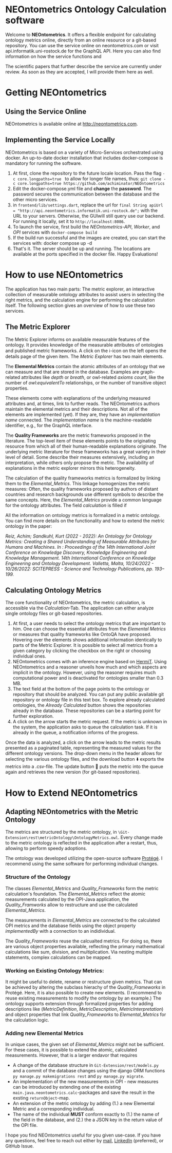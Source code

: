 
# NEOntometrics Ontology Calculation software

Welcome to **NEOntometrics**. It offers a flexible endpoint for calculating ontology metrics online, directly from an online resource or a git-based repository. You can use the service online on neontometrics.com or visit api.informatik.uni-rostock.de for the GraphQL API. Here you can also find information on how the service functions and

The scientific papers that further describe the service are currently under review. As soon as they are accepted, I will provide them here as well.

# Getting NEOntometrics

## Using the Service Online

NEOntometrics is available online at http://neontometrics.com.

## Implementing the Service Locally

NEOntometrics is based on a variety of Micro-Services orchestrated using docker. An up-to-date docker installation that includes docker-compose is mandatory for running the software.

1.  At first, clone the repository to the future locale location. Pass the flag `-c core.longpaths=true ` to allow for longer file names, thus:
 `git clone -c core.longpaths=true https://github.com/achiminator/NEOntometrics`
2.  Edit the docker-compose.yml file and **change** the **password**. The password secures the communication between the database and the other micro services.
3.  in `frontend/lib/settings.dart`, replace the url for `final String apiUrl = "http://api.neontometrics.informatik.uni-rostock.de";` with the URL to your servers. Otherwise, the GUIwill still query use our backend. For running it locally, set it to `http://localhost:8086`.
4.  To launch the service, first build the _NEOntometrics-API_, _Worker_, and _OPI_ services with `docker-compose build`
5.  If the build run successful and the images are created, you can start the services with: docker compose up -d
6.  That's it. The server should be up and running. The locations are available at the ports specified in the docker file. Happy Evaluations!

  

# How to use NEOntometrics

The application has two main parts: The metric explorer, an interactive collection of measurable ontology attributes to assist users in selecting the right metrics, and the calculation engine for performing the calculation itself. The following section gives an overview of how to use these two services.

## The Metric Explorer

The Metric Explorer informs on available measurable features of the ontology. It provides knowledge of the measurable attributes of ontologies and published metric frameworks. A click on the ℹ️-icon on the left opens the details page of the given item. The _Metric Explorer_ has two main elements.

The **Elemental Metrics** contain the atomic attributes of an ontology that we can measure and that are stored in the database. Examples are graph-related attributes like _depth_ or _breath_, or owl-related _axioms count_, like the number of _owl:equivalentTo_ relationships, or the number of transitive object properties.

These elements come with explanations of the underlying measured attributes and, at times, link to further reads. The NEOntometrics authors maintain the elemental metrics and their descriptions. Not all of the elements are implemented (yet). If they are, they have an _implementation name_ connected. The _implementation name_ is the machine-readable identifier, e.g., for the GraphQL interface.

The **Quality Frameworks** are the metric frameworks proposed in the literature. The top-level item of these elements points to the originating resource from which all of their human-readable explanations originate. The underlying metric literature for these frameworks has a great variety in their level of detail. Some describe their measures extensively, including an interpretation, while others only propose the metric. The availability of explanations in the metric explorer mirrors this heterogeneity.

The calculation of the quality frameworks metrics is formalized by linking them to the _Elemental_Metrics_. This linkage homogenizes the metric measures: Often, the quality frameworks proposed by authors of distant countries and research backgrounds use different symbols to describe the same concepts. Here, the _Elemental_Metrics_ provide a common language for the ontology attributes. The field _calculation_ is filled if

All the information on ontology metrics is formalized in a metric ontology. You can find more details on the functionality and how to extend the metric ontology in the paper:

_Reiz, Achim; Sandkuhl, Kurt (2022 - 2022): An Ontology for Ontology Metrics: Creating a Shared Understanding of Measurable Attributes for Humans and Machines. In : Proceedings of the 14th International Joint Conference on Knowledge Discovery, Knowledge Engineering and Knowledge Management. 14th International Conference on Knowledge Engineering and Ontology Development. Valletta, Malta, 10/24/2022 - 10/26/2022: SCITEPRESS - Science and Technology Publications, pp. 193–199._

  

## Calculating Ontology Metrics

The core functionality of NEOntometrics, the metric calculation, is accessible via the _Calculation_-Tab. The application can either analyze single ontology files or git-based repositories.

1.  At first, a user needs to select the ontology metrics that are important to him. One can choose the essential attributes from the _Elemental Metrics_ or measures that quality frameworks like OntoQA have proposed. Hovering over the elements shows additional information identically to parts of the Metric Explorer. It is possible to select all metrics from a given category by clicking the checkbox on the right or choosing individual ones.
2.  NEOntometrics comes with an inference engine based on [HermiT](http://www.hermit-reasoner.com/). Using NEOntometrics and a reasoner unveils how much and which aspects are implicit in the ontology. However, using the reasoner requires much computational power and is deactivated for ontologies smaller than 0.3 MB.
3.  The text field at the bottom of the page points to the ontology or repository that should be analyzed. You can put any public available git repository or ontology file in this text box. To explore already calculated ontologies, the _Already Calculated_ button shows the repositories already in the database. These repositories can be a starting point for further exploration.
4.  A click on the arrow starts the metric request. If the metric is unknown in the system, the application asks to queue the calculation task. If it is already in the queue, a notification informs of the progress.

Once the data is analyzed, a click on the arrow leads to the metric results presented as a paginated table, representing the measured values for the different ontology versions. The drop-down menu in the header allows for selecting the various ontology files, and the download button ⬇️ exports the metrics into a .csv-file. The update button 🔂 puts the metric into the queue again and retrieves the new version (for git-based repositories).

# How to Extend NEOntometrics

## Adapting NEOntometrics with the Metric Ontology
The metrics are structured by the metric ontology, in `\Git-Extension\rest\metricOntology\OntologyMetrics.owl`. Every change made to the metric ontology is reflected in the application after a restart, thus, allowing to perform speedy adoptions.

The ontology was developed utilizing the open-source software [Protégé](https://protege.stanford.edu/). I recommend using the same software for performing individual changes. 

### Structure of the Ontology
The classes _Elemental_Metrics_ and _Quality_Frameworks_ form the metric calculation's foundation. The _Elemental_Metrics_ reflect the atomic measurements calculated by the OPI-Java application, the _Quality_Framworks_ allow to restructure and use the calculated _Elemental_Metrics_.

The measurements in *Elemental_Metrics* are connected to the calculated OPI metrics and the database fields  using the object property *implementedBy* with a connection to an indidividual. 

The *Quality_Frameworks* reuse the calcualted metrics. For doing so, there are various object properties available, reflecting the primary mathematical calculations like sum, division, and multiplication. Via nesting multiple statements, complex calculations can be mapped.


### Working on Existing Ontology Metrics:
It might be useful to delete, rename or restructure given metrics. That can be achieved by altering the subclass hierachy of the *Quality_Frameworks* in Protégé. Here, it is also possible to create new elements. (I recommend to reuse existing measurements to modify the ontology by an example.)
The ontology supports extension through formalized properties for adding descriptions like (_MetricDefinition_, _MetricDescription_, _MetricInterpretation_) and object properties that link _Quality_Frameworks_ to _Elemental_Metrics_ for the calculation logic.

### Adding new Elemental Metrics
In unique cases, the given set of *Elemental_Metrics* might not be sufficient. For these cases, it is possible to extend the atomic, calculated measurements. However, that is a larger endavor that requires
- A change of the database structure in `Git-Extension/rest/models.py` and a commit of the database changes using the django ORM functions `py manage.py makemigrations rest` and `py manage.py migrate`.
- An implementation of the new measurements in OPI - new measures can be introduced by extending one of the existing `main.java.neontometrics.calc`-packages and save the result in the exsting `returnObject`-map.
- An extension of the metric ontology by adding (1.) a new Elemental Metric and a corresponding individual.
- The name of the individual **MUST** conform exactly to (1.) the name of the field in the database, and (2.) the a JSON key in the return value of the OPI file.

I hope you find NEOntometrics useful for you given use-case. If you have any questions, feel free to reach out either by [mail](mailto:achim.reiz@uni-rostock.de), [LinkedIn](https://www.linkedin.com/in/reiz/) (preferred), or GitHub Issue.